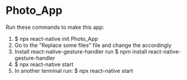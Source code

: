 # Photo_App

Run these commands to make this app:

1. $ npx react-native init Photo_App
2. Go to the "Replace some files" file and change the accordingly
3. Install react-native-gesture-handler run $ npm install react-native-gesture-handler
4. $ npx react-native start
5. In another terminal run:  $ npx react-native start
